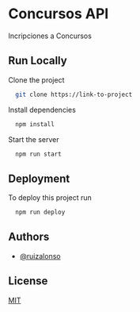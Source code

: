 
# Concursos API

Incripciones a Concursos



## Run Locally

Clone the project

```bash
  git clone https://link-to-project
```

Install dependencies

```bash
  npm install
```

Start the server

```bash
  npm run start
```


## Deployment

To deploy this project run

```bash
  npm run deploy
```


## Authors

- [@ruizalonso](https://github.com/ruizalonso)


## License

[MIT](https://choosealicense.com/licenses/mit/)



